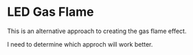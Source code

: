 # LED Gas Flame

This is an alternative approach to creating the gas flame effect.

I need to determine which approch will work better.
